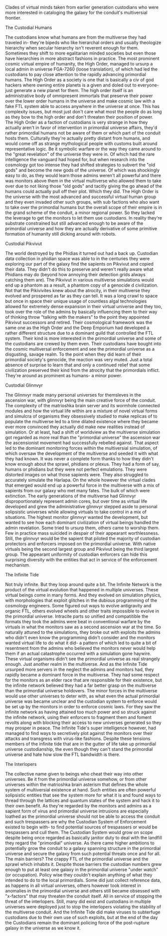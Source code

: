 
Clades of virtual minds taken from earlier generation custodians who were more interested in cataloging the galaxy for the conduit's multiversial frontier.  

The Custodial Humans

The custodians know what humans are from the multiverse they had traveled in- they're bipeds who like hierarchal orders and usually theologize hierarchy when secular hierarchy isn't reverent enough for them.  Sometimes they shift to more egalitarian minded societies but even those have hierarchies in more abstract fashions in practice.  The most prominent cosmic virtual empire of humanity, the High Order, managed to ursurp a local admin in universe FGA-7260 (loose translation), of which had led the custodians to pay close attention to the rapidly advancing primordial humans.  The High Order as a society is one that is basically a civ of god hackers where owning entire planets is a given and doled out to everyone- just generate a new planet for them.  The high order itself is an administrative body of omnipresent immortals that preserve their power over the lower order humans in the universe and make cosmic law with a fake FTL system able to access anywhere in the universe at once.  This has complexity issues, but most just don't care what most the people do as long as they bow to the high order and don't threaten their position of power.  The High Order as a faction of custodians is very strange in how they actually aren't in favor of intervention in primordial universe affairs, they'd rather primordial humans not be aware of them or which part of the conduit hosts them.  Culturally they're actually pretty distant from humans, and would come off as strange mythological people with customs built around representative logic.  Be it symbolic warfare or the way they came around to the "great revelation" of the universe they were in.  Of which had the rare intelligence the vanguard had hoped for, but when research into the cosmology got too intense they had shifted strategies to subvert the "old gods" and become the new gods of the universe.  Of which was shockingly easy to do, as they would learn those admins weren't all powerful and there was monitors above them in the virtual multiverse who allowed them to take over due to not liking those "old gods" and tacitly giving the go ahead of the humans could actually pull off their plot.  Which they did.  The High Order is the universe with the most advanced and successful virtual human group and they even invaded other such groups, with sub factions who also want to take over the primordial humans but the overall scope of their empire is in the grand scheme of the conduit, a minor regional power.  So they lacked the leverage to get the monitors to let them use custodians.  In reality they're substrate constrained but still advanced enough to be aware of the primordial universe and how they are actually derivative of some primitive formation of humanity still dicking around with robots.  



Custodial Pikvivut

The world destroyed by the Phidias it turned out had a back up.  Custodian data collection in phidian space was able to in the centuries they were exploring our part of the galaxy find the sapients on Pikvivut and copied their data.  They didn't do this to preserve and weren't really aware what Phidians may do (beyond how annoying their detection grids always catching them are).  The Pikvivut in various multiverse simulations would end up a phantom as a result, a phantom copy of a genocide d civilization.  Not that the Pikivivites knew about the atrocity, in their multiverse they evolved and prospered as far as they can tell.  It was a long crawl to space but once in space their unique usage of countless algal technologies allowed for extremely dense expansion in their virtual universe and they too, took over the role of the admins by basically influencing them to their way of thinking throw "talking with the makers" to the point they appointed Pikvivut successors and retired.  Their cosmological framework was the same one as the High Order and the Deep Emporium had developed a rather different structure due to a dominant guild that controlled the FTL system.  Their kind is more interested in the primordial universe and some of the custodians are crewed by them even.  Their custodians have bought into the cosmic multiversal enforcement and see the primordial universe as a disgusting, savage realm.  To the point when they did learn of their primordial society's genocide, the reaction was very muted.  Just a total absence of surprise to learn that and only a continued relief that some civilization preserved their kind from the atrocity that the primordials inflict.  They're around as prominent as humans- a minor power.  

Custodial Glinnvyr

The Glinnvyr made many personal universes for themsleves in the ascension war, with glinnvyr being the main creative force of the conduit.  The complexity of the matrioshka brain server and its wormhole connected modules and how the virtual life within are a mixture of novel virtual forms and simulcra of organisms they obsessively studied to make replicas of to populate the multiverse led to a time dilated existence where they became ever more convinced they actually did make new realities instead of simulation.  Or at least, had a shift of worldview as the multiverse simulation got regarded as more real than the "primordial universe" the ascension war the ascensionist movement had successfully rebelled against.  That aspect led to the dominant monitoring forces within the multiversial simulation, of which oversaw the development of the multiverse and seeded it with what they had known.  It was never a complete form thanks to how they didn't know enough about the sprawl, phidians or plexus.  They had a form of say, humans or phidians but they were not perfect emulations.  They were distorted images on what those sapients were.  They also struggled to accurately simulate the Harlapa.  On the whole however the virtual clades that emerged would end up a powerful force in the multiverse with a mix of sapients from our galaxy who met many fates.  The bulk of which were extinction.  The early generations of the multiverse had Glinnvyr disproportionately represent admin cores, but over time as virtual life developed and grew the administrative glinnvyr stepped aside to personal solipsistic universes while allowing virtuals to take control in a mix of situations.  The highest monitor glinnvyr wanted the development, but wanted to see how each dominant civilization of virtual beings handled the admin revelation.  Some tried to ursurp them, others came to worship them.  Few in practice mass suicided in despair of their appearant worthlessness.  Still, the glinnvyr would be the sapient that piloted the majority of custodian protectors and enforcers imposed on the primordial universe.  With native virtuals being the second largest group and Pikvivut being the third largest group.  The appearant uniformity of custodian enforcers can hide this surprising diversity with the entities that act in service of the enforcement mechanism.  

The Infinite Tide

Not truly infinite.  But they loop around quite a bit.  The Infinite Network is the product of the virtual evolution that happened in multiple universes.  These virtual beings come in many forms.  And they evolved on simulation physics, with morphologies that exploit glitches in the dubious programming of the cosmology engineers.  Some figured out ways to evolve antigravity and organic FTL, others evolved wheels and other traits impossible to evolve in the primordial universe.  Intracite parts so unified and compatitible the formats they took the admins were beat in conventional warfare by the virtuals in what the monitors saw as a second ascension war at the time.  So naturally attuned to the simulations, they broke out with exploits the admins who didn't even know the programming didn't consider and the monitors wanted virtual life to do what it did- a pattern of which led to quite a bit of resentment from the admins who believed the monitors never would help them if an actual catastrophe occurred with a simulation gone haywire.  These virtual organisms didn't see the primordial universe as real strangely enough.  Just another realm in the multiverse.  And as the Infinite Tide ursurped more servers in the neglect the admins and monitors had, they rapidly became a dominant force in the multiverse.  They had some respect for the monitors as an elder race that are responsible for their existence, but the infinite network believed they had a far better grasp on the multiverse than the primordial universe holdovers.  The minor forces in the multiverse would use other universes to deter with, as what even the actual primordial universe was became unclear and the custodian system to enforce would be set up by the monitors in order to enforce cosmic laws.  For they saw the infinite network as having attained too much power and so struck against the infinite network, using their enforcers to fragment them and foment revolts along with blocking their access to new universes generated so they may prosper in peace.  The Infinite Tide's super intelligence however, had managed to find ways to secretively plot against the monitors over their attacks and transgress with virus-like fashions.  Despite these tensions members of the infinite tide that are in the gutter of life take up primordial universe custodianship, the even though they can't stand the primordial universe and hate how slow the FTL bandwidth is there.  

The Interlopers

The collective name given to beings who cheat their way into other universes.  Be it from the primordial universe somehow, or from other universes within the matrioshka brain asterism that defines the whole system of multiversial existence at hand.  Such entities are often powerful solipsistic entities that see the system more for what it is and found ways to thread through the lattices and quantum states of the system and hack it to their own benefit.  As they're regarded by the monitors and admins as a sapient form of virus and primordial universe intrusions are especially loathed as the primordial universe should not be able to access the conduit and such trespassers are why the Custodian System of Enforcement existed to begin with- to find potential sources of trespassers or would be trespassers and cull them.  The Custodian System would grow on scope despite being once regarded as basically janitor duty to deal with the landfill they regard the "primordial" universe.  As there came higher ambitions to potentially grow the conduit to a galaxy spanning structure in the primordial universe and secure the galaxy from such potential threats once and for all.  The main barriers?  The crappy FTL of the primordial universe and the sprawl which inhabits it.  Despite those barriers the custodian numbers grew enough to put at least one galaxy in the primordial universe "under watch" (or occupation).  Policy wise they couldn't explain anything of what they intended to do to the local primordials.  Some did just collect reference data, as happens in all virtual universes, others however took interest in anomalies in the primordial universe and others still became obsessed with "x-factors" that may threaten the conduit itself.  All in service of stopping the threat of the interlopers.  Still, many did exist and custodians in multiple universes were deployed just to stop the interlopers violating the stability of the multiverse conduit.  And the Infinite Tide did make viruses to subterfuge custodians due to their own use of such exploits, but at the end of the day the Custodians remain the dominant policing force of the post-rupture galaxy in the universe as we know it.  